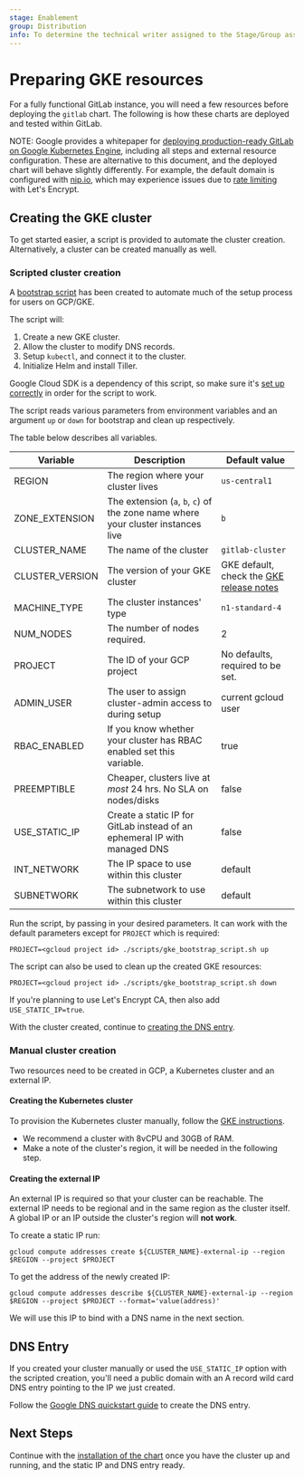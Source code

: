 ```yaml
---
stage: Enablement
group: Distribution
info: To determine the technical writer assigned to the Stage/Group associated with this page, see https://about.gitlab.com/handbook/engineering/ux/technical-writing/#designated-technical-writers
---
```


# Preparing GKE resources

For a fully functional GitLab instance, you will need a few resources before
deploying the `gitlab` chart. The following is how these charts are deployed
and tested within GitLab.

NOTE:
Google provides a whitepaper for [deploying production-ready GitLab on
Google Kubernetes Engine](https://cloud.google.com/solutions/deploying-production-ready-gitlab-on-gke), including all steps and external
resource configuration. These are alternative to this document, and the
deployed chart will behave slightly differently. For example, the default
domain is configured with [nip.io](https://nip.io), which may experience issues due to [rate limiting](https://letsencrypt.org/docs/rate-limits/) with
Let's Encrypt.

## Creating the GKE cluster

To get started easier, a script is provided to automate the cluster creation.
Alternatively, a cluster can be created manually as well.

### Scripted cluster creation

A [bootstrap script](https://gitlab.com/gitlab-org/charts/gitlab/blob/master/scripts/gke_bootstrap_script.sh)
has been created to automate much of the setup process for users on GCP/GKE.

The script will:

1. Create a new GKE cluster.
1. Allow the cluster to modify DNS records.
1. Setup `kubectl`, and connect it to the cluster.
1. Initialize Helm and install Tiller.

Google Cloud SDK is a dependency of this script, so make sure it's
[set up correctly](../tools.md#connecting-to-the-gke-cluster) in order for the script
to work.

The script reads various parameters from environment variables and an argument
`up` or `down` for bootstrap and clean up respectively.

The table below describes all variables.

| Variable        | Description                                                                 | Default value                    |
|-----------------|-----------------------------------------------------------------------------|----------------------------------|
| REGION          | The region where your cluster lives                                         | `us-central1`                      |
| ZONE_EXTENSION  | The extension (`a`, `b`, `c`) of the zone name where your cluster instances live | `b`                              |
| CLUSTER_NAME    | The name of the cluster                                                     | `gitlab-cluster`                   |
| CLUSTER_VERSION | The version of your GKE cluster                                             | GKE default, check the [GKE release notes](https://cloud.google.com/kubernetes-engine/docs/release-notes) |
| MACHINE_TYPE    | The cluster instances' type                                                 | `n1-standard-4`                    |
| NUM_NODES       | The number of nodes required.                                               | 2                                |
| PROJECT         | The ID of your GCP project                                                  | No defaults, required to be set. |
| ADMIN_USER      | The user to assign cluster-admin access to during setup                     | current gcloud user              |
| RBAC_ENABLED    | If you know whether your cluster has RBAC enabled set this variable.        | true                             |
| PREEMPTIBLE     | Cheaper, clusters live at *most* 24 hrs. No SLA on nodes/disks              | false                            |
| USE_STATIC_IP   | Create a static IP for GitLab instead of an ephemeral IP with managed DNS   | false                            |
| INT_NETWORK     | The IP space to use within this cluster                                     | default                          |
| SUBNETWORK      | The subnetwork to use within this cluster                                   | default                          |

Run the script, by passing in your desired parameters. It can work with the
default parameters except for `PROJECT` which is required:

```shell
PROJECT=<gcloud project id> ./scripts/gke_bootstrap_script.sh up
```

The script can also be used to clean up the created GKE resources:

```shell
PROJECT=<gcloud project id> ./scripts/gke_bootstrap_script.sh down
```

If you're planning to use Let's Encrypt CA, then also add `USE_STATIC_IP=true`.

With the cluster created, continue to [creating the DNS entry](#dns-entry).

### Manual cluster creation

Two resources need to be created in GCP, a Kubernetes cluster and an external IP.

#### Creating the Kubernetes cluster

To provision the Kubernetes cluster manually, follow the
[GKE instructions](https://cloud.google.com/kubernetes-engine/docs/how-to/creating-a-zonal-cluster).

- We recommend a cluster with 8vCPU and 30GB of RAM.
- Make a note of the cluster's region, it will be needed in the following step.

#### Creating the external IP

An external IP is required so that your cluster can be reachable. The external
IP needs to be regional and in the same region as the cluster itself. A global
IP or an IP outside the cluster's region will **not work**.

To create a static IP run:

`gcloud compute addresses create ${CLUSTER_NAME}-external-ip --region $REGION --project $PROJECT`

To get the address of the newly created IP:

`gcloud compute addresses describe ${CLUSTER_NAME}-external-ip --region $REGION --project $PROJECT --format='value(address)'`

We will use this IP to bind with a DNS name in the next section.

## DNS Entry

If you created your cluster manually or used the `USE_STATIC_IP` option with the scripted creation,
you'll need a public domain with an A record wild card DNS entry pointing to the IP we just created.

Follow the [Google DNS quickstart guide](https://cloud.google.com/dns/docs/quickstart)
to create the DNS entry.

## Next Steps

Continue with the [installation of the chart](../deployment.md) once you have
the cluster up and running, and the static IP and DNS entry ready.
